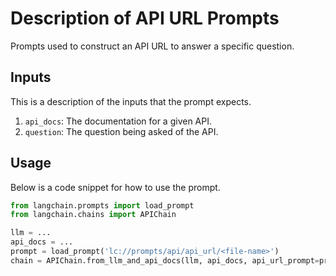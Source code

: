 # Description of API URL Prompts

Prompts used to construct an API URL to answer a specific question.

## Inputs

This is a description of the inputs that the prompt expects.

1. `api_docs`: The documentation for a given API.
2. `question`: The question being asked of the API.


## Usage

Below is a code snippet for how to use the prompt.

```python
from langchain.prompts import load_prompt
from langchain.chains import APIChain

llm = ...
api_docs = ...
prompt = load_prompt('lc://prompts/api/api_url/<file-name>')
chain = APIChain.from_llm_and_api_docs(llm, api_docs, api_url_prompt=prompt)
```
